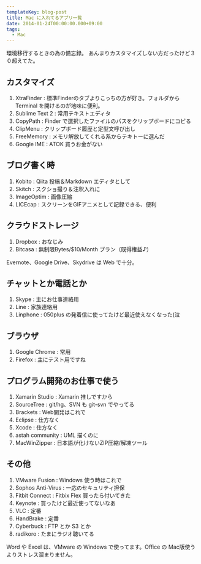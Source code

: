 ```yaml
---
templateKey: blog-post
title: Mac に入れてるアプリ一覧
date: 2014-01-24T00:00:00.000+09:00
tags:
  - Mac
---
```


環境移行するときの為の備忘録。
あんまりカスタマイズしない方だったけど３０超えてた。

<!--more-->

## カスタマイズ

1. XtraFinder : 標準Finderのタブよりこっちの方が好き。フォルダから Terminal を開けるのが地味に便利。
1. Sublime Text 2 : 常用テキストエディタ
1. CopyPath : Finder で選択したファイルのパスをクリップボードにコピる
1. ClipMenu : クリップボード履歴と定型文呼び出し
1. FreeMemory : メモリ解放してくれる系からテキトーに選んだ
1. Google IME : ATOK 買うお金がない

## ブログ書く時

1. Kobito : Qiita 投稿＆Markdown エディタとして
1. Skitch : スクショ撮り＆注釈入れに
1. ImageOptim : 画像圧縮
1. LICEcap : スクリーンをGIFアニメとして記録できる、便利

## クラウドストレージ

1. Dropbox : おなじみ
1. Bitcasa : 無制限Bytes/$10/Month プラン（既得権益♪）

Evernote、Google Drive、Skydrive は Web で十分。

## チャットとか電話とか

1. Skype : 主にお仕事連絡用
1. Line : 家族連絡用
1. Linphone : 050plus の発着信に使ってたけど最近使えなくなった(泣

## ブラウザ

1. Google Chrome : 常用
1. Firefox : 主にテスト用ですね

## プログラム開発のお仕事で使う

1. Xamarin Studio : Xamarin 推しですから
1. SourceTree : git/hg、SVN も git-svn でやってる
1. Brackets : Web開発はこれで
1. Eclipse : 仕方なく
1. Xcode : 仕方なく
1. astah community : UML 描くのに
1. MacWinZipper : 日本語が化けないZIP圧縮/解凍ツール

## その他

1. VMware Fusion : Windows 使う時はこれで
1. Sophos Anti-Virus : 一応のセキュリティ担保
1. Fitbit Connect : Fitbix Flex 買ったら付いてきた
1. Keynote : 買ったけど最近使ってないなあ
1. VLC : 定番
1. HandBrake : 定番
1. Cyberbuck : FTP とか S3 とか
1. radikoro : たまにラジオ聴いてる

Word や Excel は、VMware の Windows で使ってます。Office の Mac版使うよりストレス溜まりません。